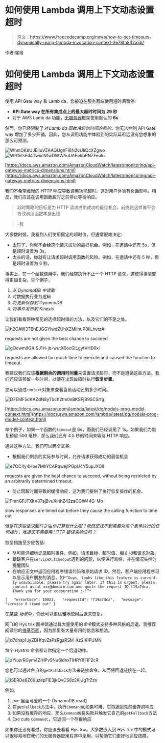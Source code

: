 # 如何使用 Lambda 调用上下文动态设置超时

> 原文：<https://www.freecodecamp.org/news/how-to-set-timeouts-dynamically-using-lambda-invocation-context-3e78fa832a5b/>

作者:崔琰

# 如何使用 Lambda 调用上下文动态设置超时

使用 API Gate way 和 Lamb da，您被迫在服务器端使用短时间暂停:

*   **API Gate way 在所有集成点上的最大超时时间为 29 秒**
*   对于 AWS Lamb da 功能，[无服务器](https://serverless.com/framework/)框架使用默认的 **6s**

然而，你已经限制了*对 Lamb da 函数冷启动时间的影响*。你无法控制 API Gate way 增加了多少开销。因此，您从调用功能中体验到的实际延迟远没有您想象的那么可预测。

![WhmOKbUJElluVZAAQUgnFi6N2vUIiQcXZgwo](img/6c32f8c7d0711449404532e03cd875ee.png)![WR1ntsEd4TwiicN1wDWWAuUAEokbPNZFeuIu](img/49f0888118b714dd92a4891149042dde.png)

[https://docs.aws.amazon.com/AmazonCloudWatch/latest/monitoring/api-gateway-metrics-dimensions.html](https://docs.aws.amazon.com/AmazonCloudWatch/latest/monitoring/api-gateway-metrics-dimensions.html)

我们不希望缓慢的 HTTP 响应导致调用功能超时。这对用户体验有负面影响。相反，我们应该在调用函数超时之前停止等待响应。

> 超时策略的目标是为 HTTP 请求提供成功的最佳机会，前提是这样做不会导致调用函数本身出错

> -我

大多数时候，我看到人们使用固定的超时值，但通常很难决定:

*   太短了，你就不会给这个请求成功的最好机会。例如，在邀请中还有 5s，但是超时设置为 3s。
*   太长的话，你就有让请求超时调用函数的风险。例如，在邀请中还有 5 秒，但是超时设置为 6 秒。

事实上，在一个函数调用中，我们经常执行不止一个 HTTP 请求，这使得事情变得更加复杂。举个例子，

1.  *从 DynamoDB 中读取*
2.  对数据执行业务逻辑
3.  *将更新保存到 DynamoDB*
4.  *将事件发布到 Kinesis*

让我们看看两种常见的选择超时值的方法，以及它们的不足之处。

![h2OAW3TBhEJGGYIwdZUhXZMIinuP8kLhvtzA](img/7e9846df952a62814e79fc1e0f0da355.png)

requests are not giv­en the best chance to suc­ceed

![gOowm9GXISJ1H-jb-wutX6ocGILgytVHD0xl](img/74236b54e816be4ae3019c0a861198ab.png)

requests are allowed too much time to exe­cute and caused the func­tion to time­out.

我建议我们应该**根据剩余的调用时间量**来设置请求超时，而不是遵循这些方法。我们还应该预留一些时间，以便在出现故障时执行**恢复步骤**。

您可以通过`context`对象来查看当前活动还剩多少时间。

![D7EMF5dKAZdN8yTbch2tm0nBKSFjB9SCSrfg](img/f0cdb23a4238488522c605ba2cc0c330.png)

[https://docs.aws.amazon.com/lambda/latest/dg/nodejs-prog-model-context.html](https://docs.aws.amazon.com/lambda/latest/dg/nodejs-prog-model-context.html)

举个例子，如果一个函数的`timeout`是 6s，而我们已经调用了 1s。如果我们为恢复预留 500 毫秒，那么我们还有 4.5 秒的时间来等待 HTTP 响应。

通过这种方法，我们可以两全其美:

*   根据我们剩余的实际参与时间，允许请求获得成功的最佳机会

![e7OC4y4Hoe7MhYCARqwejIPGpU4Y5upJXOll](img/68e894a0ece8528d3cb4ada1e36cff35.png)

requests are giv­en the best chance to suc­ceed, with­out being restrict­ed by an arbi­trar­i­ly deter­mined time­out.

*   防止因超时而导致的缓慢响应，这为我们提供了执行恢复操作的机会。

![FmnGFJFXltV07ajBvuXihhZ42zaOGW44G-Mo](img/c4698411f95032157041317218896209.png)

slow respons­es are timed out before they cause the call­ing func­tion to time out

但是在这些请求超时之后*你打算做什么呢？既然您找不到需要对每个表单执行的任何操作，难道您不需要用 HTTP 错误来响应吗？*

恢复措施至少应包括:

*   尽可能详细地记录超时事件。例如，请求目标、超时值、[相关 id](https://theburningmonk.com/2017/09/capture-and-forward-correlation-ids-through-different-lambda-event-sources/)和请求对象。
*   跟踪客户在`serviceX.timedout`遇到的问题，以便进行监控，并在情况失控时提醒团队
*   在响应正文中返回应用程序错误代码和原始请求 ID。然后，客户端应用程序可以显示用户朋友的消息，如`*“Oops, looks like this fea­ture is cur­rent­ly unavail­able, please try again lat­er. If this is urgent, please con­tact us at xxx@domain.com and quote the request ID f19a7dca. Thank you for your coop­er­a­tion :-)”*`

```
{   "errorCode": 10021,   "requestId": "f19a7dca",   "message": "service X timed out" }
```

在某些 *场景*中，你还可以更优雅地使用后退来恢复。

网飞的 Hys trix 图书馆通过其大量使用的*命令*模式支持多种风格的后退。我推荐阅读它的[维基页面](https://github.com/Netflix/Hystrix/wiki/How-To-Use)，因为那里有大量有用的信息和想法。

![d7dnsp1JyZBHfqvZaPzRgaRSM-Xz2lKIPUMN](img/33f23643e285f6a65e20298cf3b6d75d.png)

每个 *Hystrix* 命令都让你指定一个后退动作。

![zYiuzrRGym4ZIHPv9Nu6idnxTlHRY8FIF2cR](img/6a74ece1f77e670ac763ab1eb3921247.png)

您也可以通过各自的`getFallback`方法来链接命令，从而将回退链接在一起。

![lSERDe6Z69uzepFiE3jkQvCS8z2K-JgTrZzs](img/4a9fb5cbfef8202f22ee7516d3f1e097.png)

例如，

1.  exe 里面可爱的一个 DynamoDB read】
2.  在`getFallback`方法中，执行`CommandB`,如果可用，它将返回先前缓存的响应
3.  如果没有缓存的响应，那么`CommandB`将失败并触发它自己的`getFallback`方法
4.  Exe cute `CommandC`，它返回一个存根响应

如果你还没有看过，你应该去看看 Hys trix。大多数嵌入到 *Hys trix* 中的模式可以很容易地在我们的无服务器应用程序中采用，以帮助它们更好地适应故障。